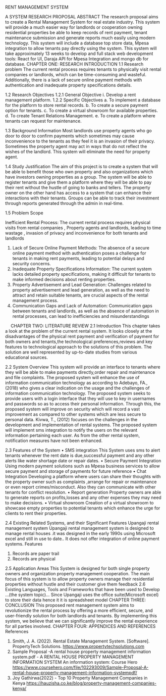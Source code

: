 RENT MANAGEMENT  SYSTEM

A SYSTEM RESEARCH PROPOSAL
ABSTRACT
The research proposal aims to create a Rental Management System for real estate industry. This system will provide a much easier way for landlords or cooperation owning residential properties be able to keep records of rent payment, tenant maintenance  submission and generate reports much easily using modern technology. This system will include a database top store data, Mpesa integration to allow tenants pay directly using the system. This system will take approximately  13 weeks to develop and full stack web development tools: React for UI, Daraja API for Mpesa Integration and mongo db for database. 
CHAPTER ONE: RESEARCH INTRODUCTION
1.1	Research problem
The current rental process requires tenants to physically visit rental companies or landlords, which can be time-consuming and wasteful. Additionally, there is a lack of secure online payment methods with authentication and inadequate property specifications details.

1.2	Research Objectives
1.2.1	General Objective
i.	Develop a rent management platform.
1.2.2	Specific Objectives
a.	To implement  a database for the platform to store rental records.
b.	To create a secure payment option for tenants.
c.	To create a virtual showroom for available properties.
d.	To create Tenant Relations Management.
e.	To create a platform where tenants can request for maintenance.

1.3	Background Information
Most landlords use property agents who go door to door to confirm payments which sometimes may cause inconvenience to the tenants as they feel it is an invasion of their privacy. Sometimes the property agent may act in ways that do not reflect the wishes of the landlord. This system will eliminate the need for property agent. 


1.4	Study Justification
The aim of this project is to create a system that will be able to benefit those who own property and also organizations which have investors owning properties as a group. The system will be able to register tenants and give them a platform where they will be able to pay their rent without the hustle of going to banks and tellers. The property owner on the other hand has access to a system that  can enhance their interactions with their tenants. Groups can be able to track their investment through reports generated through the admin in real-time. 

1.5	Problem Scope

Inefficient Rental Process: The current rental process requires physical visits from rental companies , Property agents and  landlords, leading to time wastage , invasion of privacy and  inconvenience for both tenants and landlords
1.	Lack of Secure Online Payment Methods: The absence of a secure online payment method with authentication poses a challenge for tenants in making rent payments, leading to potential delays and security concerns.
2.	Inadequate Property Specifications Information: The current system lacks detailed property specifications, making it difficult for tenants to make informed decisions about renting properties.
3.	Property Advertisement and Lead Generation: Challenges related to property advertisement and lead generation, as well as the need to attract and retain suitable tenants, are crucial aspects of the rental management process.
4.	Communication Gaps and Lack of Automation: Communication gaps between tenants and landlords, as well as the absence of automation in rental processes, can lead to inefficiencies and misunderstandings 

 
CHAPTER TWO: LITERATURE REVIEW
2.1 Introduction
This chapter takes a look at the problem of the current rental system. It looks closely at the disadvantages of the physical rent payment and verification of payment for both owners and tenants,the technological preferences,reviews and key features to technological approach to the solutions of this problem. The solution are well represented by up-to-date studies from various  educational sources.


2.2 System Overview
This system will provide an interface to tenants where they will be able to make payments directly,order repair and maintenance and file complaints. The proposed system will enhance the use of information communication technology as according to Adebayo, FA., (2018) who gives a clear indication on the usage and the challenges of information communication technology. The proposed system seeks to provide users with a login interface that they will use to key in usernames and passwords so as to access their personal information. Through this, the proposed system will improve on security which will record a vast improvement as compared to other systems which are less secure to personal data. Kivwa, T., (2012) focuses on the challenges in the development and implementation of rental systems. The proposed system will implement sms integration  to notify the users on the relevant information pertaining each user. As from the other rental system, notification measures have not been enhanced. 

2.3 Features of the System
•	SMS integration
This System uses sms to alert tenants whenever the rent date is due,successful payment and any other alerts like water shortage date or repair dates.
•	Secure Payment Integration
Using modern payment solutions such as Mpesa business services to allow secure payment and storage of payments for future reference
•	Chat Integration 
Developing a platform where users can share their thoughts with the property owner such as complaints ,arrange for repair or maintenance or even report crimes/misconduct. Also they can communicate with other tenants for conflict resolution.
•	Report generation
Property owners are able to generate reports on profits,losses and any other expenses they may need to make decisions.
•	Virtual showroom
Creation of a virtual showroom to showcase empty properties to potential tenants which enhance the urge for clients to rent their properties. 

2.4 Existing Related Systems, and their Significant Features
Upangaji rental management system
Upangaji rental management system is designed to manage rental houses .it was designed in the early 1990s using Microsoft excel and still in use to date.. It does not offer integration of online payment systems.
Features
1.	Records are  paper trail
2.	Records are physical

2.5 Application Areas
This System is designed for both single property owners and organization property management cooperation.
The main focus of this system is to allow property owners manage their residential properties without hustle and their customer give them feedback 
2.6 Existing Languages, Tools and Frameworks that have been used to Develop …(the system topic)…
Since Upangaji uses the office suite(Microsoft excel) to store their data hence it it is spreadsheet model 
CHAPTER THREE: CONCLUSION
This proposed rent management system aims to revolutionize the rental process by offering a more efficient, secure, and user-friendly solution for both landlords and tenants. By implementing this system, we believe that we can significantly improve the rental experience for all parties involved. 
CHAPTER FOUR: APPENDICES AND REFERENCES
References
1.	Smith, J. A. (2022). Rental Estate Management System. [Software]. PropertyTech Solutions. https://www.propertytechsolutions.com
2.	Sample Proposal -A rental house property management information system.pdf - A RENTAL HOUSE PROPERTY MANAGEMENT INFORMATION SYSTEM An information system: Course Hero https://www.coursehero.com/file/102293009/Sample-Proposal-A-rental-house-property-management-information-systempdf/
3.	Joy Gathirwa(2022) - Top 10 Property Management Companies in Kenya https://hauzisha.co.ke/blog/property-management-companies-kenya/







